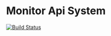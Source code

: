 # Monitor Api System

[![Build Status](https://travis-ci.org/zhangsoledad/doom.svg?branch=master)](https://travis-ci.org/zhangsoledad/doom)
